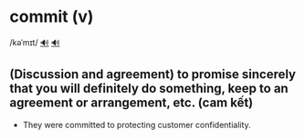 # commit (v)

/kəˈmɪt/ [🔊](https://www.oxfordlearnersdictionaries.com/media/english/uk_pron/c/com/commi/commit__gb_2.mp3) [🔊](https://www.oxfordlearnersdictionaries.com/media/english/us_pron/c/com/commi/commit__us_1.mp3)

## (Discussion and agreement) to promise sincerely that you will definitely do something, keep to an agreement or arrangement, etc. (cam kết)

- They were committed to protecting customer confidentiality.
